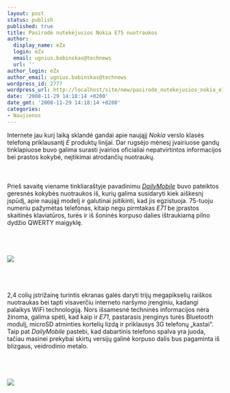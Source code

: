 ```yaml
---
layout: post
status: publish
published: true
title: Pasirodė nutekėjusios Nokia E75 nuotraukos
author:
  display_name: eZx
  login: eZx
  email: ugnius.babinskas@technews
  url: ''
author_login: eZx
author_email: ugnius.babinskas@technews
wordpress_id: 2777
wordpress_url: http://localhost/site/new/pasirode_nutekejusios_nokia_e75_nuotraukos/
date: '2008-11-29 14:18:14 +0200'
date_gmt: '2008-11-29 14:18:14 +0200'
categories:
- Naujienos
---
```

<p>Internete jau kurį laiką sklandė gandai apie naująjį <i>Nokia</i> verslo klasės telefoną priklausantį <i>E</i> produktų linijai. Dar rugsėjo mėnesį įvairiuose gandų tinklapiuose buvo galima surasti įvairios oficialiai nepatvirtintos informacijos bei prastos kokybė, neįtikimai atrodančių nuotraukų.<br />
<br><br />
<br>Prieš savaitę viename tinkliaraštyje pavadinimu <a class="ns" href="http://dailymobile.se/2008/11/25/pictures-nokia-e75-2/ "><i>DailyMobile</i></a> buvo pateiktos geresnės kokybės nuotraukos iš, kurių galima susidaryti kiek aiškesnį įspūdį, apie naująjį modelį ir galutinai įsitikinti, kad jis egzistuoja. 75-tuoju numeriu pažymėtas telefonas, kitaip negu pirmtakas <i>E71</i> be įprastos skaitinės klaviatūros, turės ir iš šoninės korpuso dalies ištraukiamą pilno dydžio QWERTY maigyklę.<br />
<br><br />
<br><br><img src="http://www.technews.lt/upl/Failai/nokia_e75-leaklg.jpg"><br><br />
<br><br />
<br>2,4 colių įstrižainę turintis ekranas galės daryti trijų megapikselių raiškos nuotraukas bei tapti visaverčiu interneto naršymo įrenginiu, kadangi palaikys WiFi technologiją. Nors išsamesnė techninės informacijos nėra žinoma, galima spėti, kad kaip ir <i>E71</i>, pastarasis įrenginys turės Bluetooth modulį, microSD atminties kortelių lizdą ir priklausys 3G telefonų „kastai“. Taip pat <i>DailyMobile</i> pastebi, kad dabartinis telefono spalva yra juoda, tačiau masinei prekybai skirtų versijų galinė korpuso dalis bus pagaminta iš blizgaus, veidrodinio metalo.<br />
<br><br />
<br><br><img src="http://www.technews.lt/upl/Failai/nokia_e75-leaklg_back.jpg"><br><br />
<br><br />
<br><br />
<br></p>
